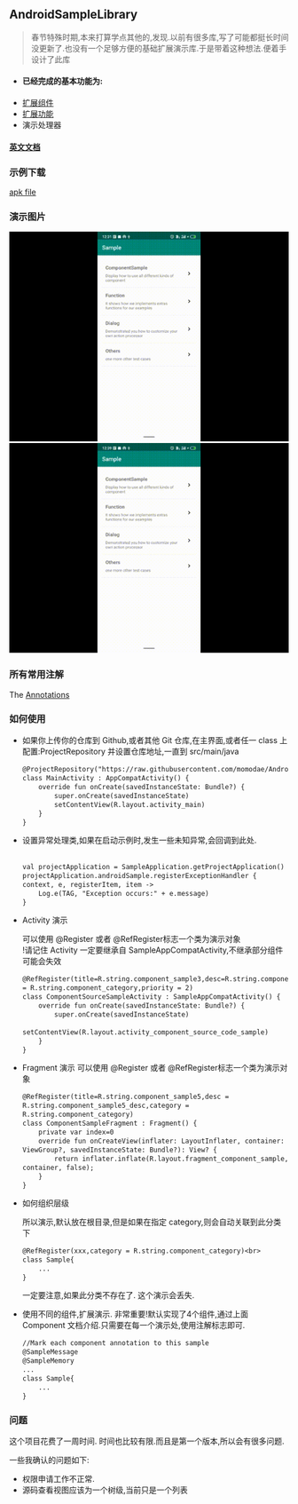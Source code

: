 ## AndroidSampleLibrary

>  春节特殊时期,本来打算学点其他的,发现.以前有很多库,写了可能都挺长时间没更新了.也没有一个足够方便的基础扩展演示库.于是带着这种想法.便着手设计了此库

* #### 已经完成的基本功能为:
* [扩展组件](component/sampleComponent.md)
* [扩展功能](function/sampleFunction.md)
* 演示处理器

#### [英文文档](../readme.md)

### 示例下载
[apk file](https://github.com/momodae/AndroidSampleLibrary/raw/master/apk/app-debug.apk)

### 演示图片

![Image1](../image/image1.gif)<br>
![Image2](../image/image2.gif)<br>

### 所有常用注解
The [Annotations](document/annotations/sampleAnnotation.md)

### 如何使用

* 如果你上传你的仓库到 Github,或者其他 Git 仓库,在主界面,或者任一 class 上配置:ProjectRepository 并设置仓库地址,一直到 src/main/java

    ```
    @ProjectRepository("https://raw.githubusercontent.com/momodae/AndroidSampleLibrary/master/app/src/main/java/")
    class MainActivity : AppCompatActivity() {
        override fun onCreate(savedInstanceState: Bundle?) {
            super.onCreate(savedInstanceState)
            setContentView(R.layout.activity_main)
        }
    }
    ```

*  设置异常处理类,如果在启动示例时,发生一些未知异常,会回调到此处.

    ```

    val projectApplication = SampleApplication.getProjectApplication()
    projectApplication.androidSample.registerExceptionHandler { context, e, registerItem, item ->
        Log.e(TAG, "Exception occurs:" + e.message)
    }
    ```


*  Activity 演示

    可以使用 @Register 或者 @RefRegister标志一个类为演示对象<br>
    !请记住 Activity 一定要继承自 SampleAppCompatActivity,不继承部分组件可能会失效

    ```
    @RefRegister(title=R.string.component_sample3,desc=R.string.component_sample3_desc,category = R.string.component_category,priority = 2)
    class ComponentSourceSampleActivity : SampleAppCompatActivity() {
        override fun onCreate(savedInstanceState: Bundle?) {
            super.onCreate(savedInstanceState)
            setContentView(R.layout.activity_component_source_code_sample)
        }
    }
    ```

*  Fragment 演示
    可以使用 @Register 或者 @RefRegister标志一个类为演示对象<br>

    ```
    @RefRegister(title=R.string.component_sample5,desc = R.string.component_sample5_desc,category = R.string.component_category)
    class ComponentSampleFragment : Fragment() {
        private var index=0
        override fun onCreateView(inflater: LayoutInflater, container: ViewGroup?, savedInstanceState: Bundle?): View? {
            return inflater.inflate(R.layout.fragment_component_sample, container, false);
        }
    }
    ```

* 如何组织层级

    所以演示,默认放在根目录,但是如果在指定 category,则会自动关联到此分类下<br>
    ```
    @RefRegister(xxx,category = R.string.component_category)<br>
    class Sample{
        ...
    }
    ```

   一定要注意,如果此分类不存在了. 这个演示会丢失.

* 使用不同的组件,扩展演示. 非常重要!默认实现了4个组件,通过上面Component 文档介绍.只需要在每一个演示处,使用注解标志即可.

    ```
    //Mark each component annotation to this sample
    @SampleMessage
    @SampleMemory
    ...
    class Sample{
        ...
    }
    ```


### 问题

这个项目花费了一周时间. 时间也比较有限.而且是第一个版本,所以会有很多问题.

一些我确认的问题如下:

* 权限申请工作不正常.
* 源码查看视图应该为一个树级,当前只是一个列表


